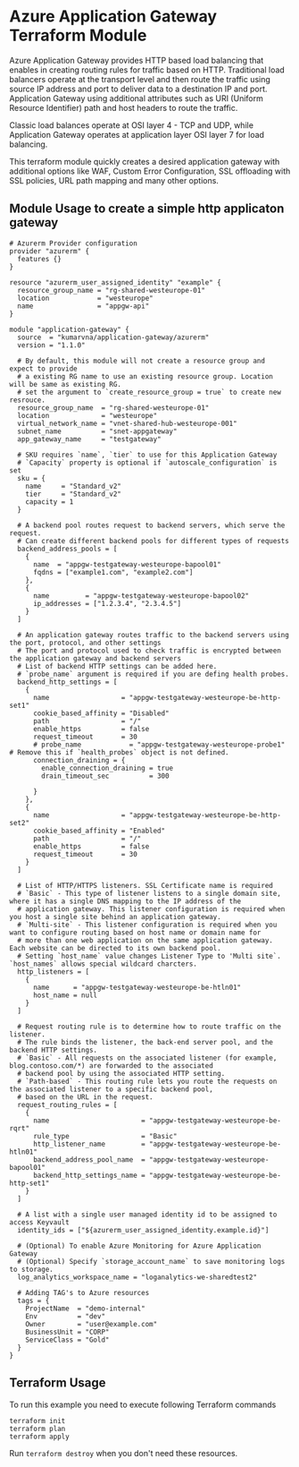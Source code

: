 # Azure Application Gateway Terraform Module

Azure Application Gateway provides HTTP based load balancing that enables in creating routing rules for traffic based on HTTP. Traditional load balancers operate at the transport level and then route the traffic using source IP address and port to deliver data to a destination IP and port. Application Gateway using additional attributes such as URI (Uniform Resource Identifier) path and host headers to route the traffic.

Classic load balances operate at OSI layer 4 - TCP and UDP, while Application Gateway operates at application layer OSI layer 7 for load balancing.

This terraform module quickly creates a desired application gateway with additional options like WAF, Custom Error Configuration, SSL offloading with SSL policies, URL path mapping and many other options.

## Module Usage to create a simple http applicaton gateway

```hcl
# Azurerm Provider configuration
provider "azurerm" {
  features {}
}

resource "azurerm_user_assigned_identity" "example" {
  resource_group_name = "rg-shared-westeurope-01"
  location            = "westeurope"
  name                = "appgw-api"
}

module "application-gateway" {
  source  = "kumarvna/application-gateway/azurerm"
  version = "1.1.0"

  # By default, this module will not create a resource group and expect to provide 
  # a existing RG name to use an existing resource group. Location will be same as existing RG. 
  # set the argument to `create_resource_group = true` to create new resrouce.
  resource_group_name  = "rg-shared-westeurope-01"
  location             = "westeurope"
  virtual_network_name = "vnet-shared-hub-westeurope-001"
  subnet_name          = "snet-appgateway"
  app_gateway_name     = "testgateway"

  # SKU requires `name`, `tier` to use for this Application Gateway
  # `Capacity` property is optional if `autoscale_configuration` is set
  sku = {
    name     = "Standard_v2"
    tier     = "Standard_v2"
    capacity = 1
  }

  # A backend pool routes request to backend servers, which serve the request.
  # Can create different backend pools for different types of requests
  backend_address_pools = [
    {
      name  = "appgw-testgateway-westeurope-bapool01"
      fqdns = ["example1.com", "example2.com"]
    },
    {
      name         = "appgw-testgateway-westeurope-bapool02"
      ip_addresses = ["1.2.3.4", "2.3.4.5"]
    }
  ]

  # An application gateway routes traffic to the backend servers using the port, protocol, and other settings
  # The port and protocol used to check traffic is encrypted between the application gateway and backend servers
  # List of backend HTTP settings can be added here.  
  # `probe_name` argument is required if you are defing health probes.
  backend_http_settings = [
    {
      name                  = "appgw-testgateway-westeurope-be-http-set1"
      cookie_based_affinity = "Disabled"
      path                  = "/"
      enable_https          = false
      request_timeout       = 30
      # probe_name            = "appgw-testgateway-westeurope-probe1" # Remove this if `health_probes` object is not defined.
      connection_draining = {
        enable_connection_draining = true
        drain_timeout_sec          = 300

      }
    },
    {
      name                  = "appgw-testgateway-westeurope-be-http-set2"
      cookie_based_affinity = "Enabled"
      path                  = "/"
      enable_https          = false
      request_timeout       = 30
    }
  ]

  # List of HTTP/HTTPS listeners. SSL Certificate name is required
  # `Basic` - This type of listener listens to a single domain site, where it has a single DNS mapping to the IP address of the 
  # application gateway. This listener configuration is required when you host a single site behind an application gateway.
  # `Multi-site` - This listener configuration is required when you want to configure routing based on host name or domain name for 
  # more than one web application on the same application gateway. Each website can be directed to its own backend pool.
  # Setting `host_name` value changes Listener Type to 'Multi site`. `host_names` allows special wildcard charcters.
  http_listeners = [
    {
      name      = "appgw-testgateway-westeurope-be-htln01"
      host_name = null
    }
  ]

  # Request routing rule is to determine how to route traffic on the listener. 
  # The rule binds the listener, the back-end server pool, and the backend HTTP settings.
  # `Basic` - All requests on the associated listener (for example, blog.contoso.com/*) are forwarded to the associated 
  # backend pool by using the associated HTTP setting.
  # `Path-based` - This routing rule lets you route the requests on the associated listener to a specific backend pool, 
  # based on the URL in the request. 
  request_routing_rules = [
    {
      name                       = "appgw-testgateway-westeurope-be-rqrt"
      rule_type                  = "Basic"
      http_listener_name         = "appgw-testgateway-westeurope-be-htln01"
      backend_address_pool_name  = "appgw-testgateway-westeurope-bapool01"
      backend_http_settings_name = "appgw-testgateway-westeurope-be-http-set1"
    }
  ]

  # A list with a single user managed identity id to be assigned to access Keyvault
  identity_ids = ["${azurerm_user_assigned_identity.example.id}"]

  # (Optional) To enable Azure Monitoring for Azure Application Gateway
  # (Optional) Specify `storage_account_name` to save monitoring logs to storage. 
  log_analytics_workspace_name = "loganalytics-we-sharedtest2"

  # Adding TAG's to Azure resources
  tags = {
    ProjectName  = "demo-internal"
    Env          = "dev"
    Owner        = "user@example.com"
    BusinessUnit = "CORP"
    ServiceClass = "Gold"
  }
}
```

## Terraform Usage

To run this example you need to execute following Terraform commands

```hcl
terraform init
terraform plan
terraform apply
```

Run `terraform destroy` when you don't need these resources.

